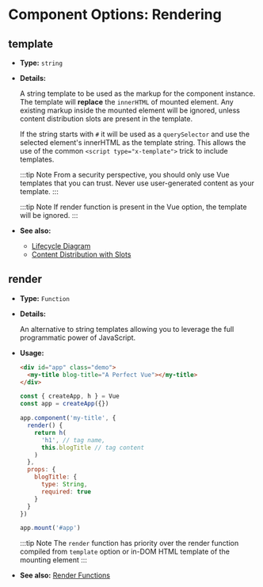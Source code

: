 # Component Options: Rendering

## template

- **Type:** `string`

- **Details:**

  A string template to be used as the markup for the component instance. The template will **replace** the `innerHTML` of mounted element. Any existing markup inside the mounted element will be ignored, unless content distribution slots are present in the template.

  If the string starts with `#` it will be used as a `querySelector` and use the selected element's innerHTML as the template string. This allows the use of the common `<script type="x-template">` trick to include templates.

  :::tip Note
  From a security perspective, you should only use Vue templates that you can trust. Never use user-generated content as your template.
  :::

  :::tip Note
  If render function is present in the Vue option, the template will be ignored.
  :::

- **See also:**
  - [Lifecycle Diagram](/)
  - [Content Distribution with Slots](/)

## render

- **Type:** `Function`

- **Details:**

  An alternative to string templates allowing you to leverage the full programmatic power of JavaScript.

- **Usage:**

  ```html
  <div id="app" class="demo">
    <my-title blog-title="A Perfect Vue"></my-title>
  </div>
  ```

  ```js
  const { createApp, h } = Vue
  const app = createApp({})

  app.component('my-title', {
    render() {
      return h(
        'h1', // tag name,
        this.blogTitle // tag content
      )
    },
    props: {
      blogTitle: {
        type: String,
        required: true
      }
    }
  })

  app.mount('#app')
  ```

  :::tip Note
  The `render` function has priority over the render function compiled from `template` option or in-DOM HTML template of the mounting element
  :::

- **See also:** [Render Functions](/)
